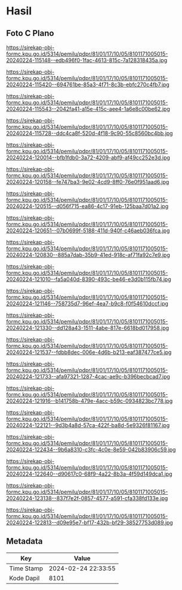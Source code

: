 # Hasil

## Foto C Plano

https://sirekap-obj-formc.kpu.go.id/5314/pemilu/pdpr/81/01/17/10/05/8101171005015-20240224-115148--edb496f0-1fac-4613-815c-7a128318435a.jpg

https://sirekap-obj-formc.kpu.go.id/5314/pemilu/pdpr/81/01/17/10/05/8101171005015-20240224-115420--694761be-85a3-4f71-8c3b-ebfc270c4fb7.jpg

https://sirekap-obj-formc.kpu.go.id/5314/pemilu/pdpr/81/01/17/10/05/8101171005015-20240224-115543--2042fa41-a15e-415c-aee4-1a6e8c00be62.jpg

https://sirekap-obj-formc.kpu.go.id/5314/pemilu/pdpr/81/01/17/10/05/8101171005015-20240224-115728--ddc4ca8f-520d-4f18-9c90-55c8560bc4bb.jpg

https://sirekap-obj-formc.kpu.go.id/5314/pemilu/pdpr/81/01/17/10/05/8101171005015-20240224-120014--bfb1fdb0-3a72-4209-abf9-af49cc252e3d.jpg

https://sirekap-obj-formc.kpu.go.id/5314/pemilu/pdpr/81/01/17/10/05/8101171005015-20240224-120158--fe747ba3-9e02-4cd9-8ff0-76e0f951aad6.jpg

https://sirekap-obj-formc.kpu.go.id/5314/pemilu/pdpr/81/01/17/10/05/8101171005015-20240224-120515--d056f715-ea86-4c17-91eb-125baa7d01a2.jpg

https://sirekap-obj-formc.kpu.go.id/5314/pemilu/pdpr/81/01/17/10/05/8101171005015-20240224-120651--07b0699f-5188-411d-940f-c46aeb036fca.jpg

https://sirekap-obj-formc.kpu.go.id/5314/pemilu/pdpr/81/01/17/10/05/8101171005015-20240224-120830--885a7dab-35b9-41ed-918c-af71fa92c7e9.jpg

https://sirekap-obj-formc.kpu.go.id/5314/pemilu/pdpr/81/01/17/10/05/8101171005015-20240224-121010--fa5a040d-8390-493c-be46-e3d0b115fb74.jpg

https://sirekap-obj-formc.kpu.go.id/5314/pemilu/pdpr/81/01/17/10/05/8101171005015-20240224-121146--758735d7-96ef-4ea7-b9c8-f0f54610dccf.jpg

https://sirekap-obj-formc.kpu.go.id/5314/pemilu/pdpr/81/01/17/10/05/8101171005015-20240224-121330--dd128a43-1511-4abe-817e-6618bd017958.jpg

https://sirekap-obj-formc.kpu.go.id/5314/pemilu/pdpr/81/01/17/10/05/8101171005015-20240224-121537--fdbb8dec-006e-4d6b-b213-eaf387477ce5.jpg

https://sirekap-obj-formc.kpu.go.id/5314/pemilu/pdpr/81/01/17/10/05/8101171005015-20240224-121733--afa97321-1287-4cac-ae9c-b396becbcad7.jpg

https://sirekap-obj-formc.kpu.go.id/5314/pemilu/pdpr/81/01/17/10/05/8101171005015-20240224-121916--b141758b-479e-4acc-b59c-0934823bc778.jpg

https://sirekap-obj-formc.kpu.go.id/5314/pemilu/pdpr/81/01/17/10/05/8101171005015-20240224-122121--9d3b4a8d-57ca-422f-ba8d-5e9326f81167.jpg

https://sirekap-obj-formc.kpu.go.id/5314/pemilu/pdpr/81/01/17/10/05/8101171005015-20240224-122434--9b6a8310-c3fc-4c0e-8e59-042b83906c59.jpg

https://sirekap-obj-formc.kpu.go.id/5314/pemilu/pdpr/81/01/17/10/05/8101171005015-20240224-122640--d90617c0-68f9-4a22-8b3a-4f59d149dca1.jpg

https://sirekap-obj-formc.kpu.go.id/5314/pemilu/pdpr/81/01/17/10/05/8101171005015-20240224-123138--837f7e2f-0857-4577-a591-cfa338fd133e.jpg

https://sirekap-obj-formc.kpu.go.id/5314/pemilu/pdpr/81/01/17/10/05/8101171005015-20240224-122813--d09e95e7-bf17-432b-bf29-38527753d089.jpg


## Metadata

| Key        | Value               |
| ---------- | ------------------- |
| Time Stamp | 2024-02-24 22:33:55 |
| Kode Dapil | 8101                |



